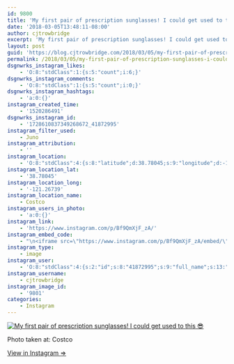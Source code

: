 ```yaml
---
id: 9800
title: 'My first pair of prescription sunglasses! I could get used to this &#x1f60e;'
date: '2018-03-05T13:48:11-08:00'
author: cjtrowbridge
excerpt: 'My first pair of prescription sunglasses! I could get used to this &#x1f60e;'
layout: post
guid: 'https://blog.cjtrowbridge.com/2018/03/05/my-first-pair-of-prescription-sunglasses-i-could-get-used-to-this-%f0%9f%98%8e/'
permalink: /2018/03/05/my-first-pair-of-prescription-sunglasses-i-could-get-used-to-this-%f0%9f%98%8e/
dsgnwrks_instagram_likes:
    - 'O:8:"stdClass":1:{s:5:"count";i:6;}'
dsgnwrks_instagram_comments:
    - 'O:8:"stdClass":1:{s:5:"count";i:0;}'
dsgnwrks_instagram_hashtags:
    - 'a:0:{}'
instagram_created_time:
    - '1520286491'
dsgnwrks_instagram_id:
    - '1728610837349268672_41872995'
instagram_filter_used:
    - Juno
instagram_attribution:
    - ''
instagram_location:
    - 'O:8:"stdClass":4:{s:8:"latitude";d:38.78045;s:9:"longitude";d:-121.26739;s:4:"name";s:6:"Costco";s:2:"id";i:238245354;}'
instagram_location_lat:
    - '38.78045'
instagram_location_long:
    - '-121.26739'
instagram_location_name:
    - Costco
instagram_users_in_photo:
    - 'a:0:{}'
instagram_link:
    - 'https://www.instagram.com/p/Bf9QmXjF_zA/'
instagram_embed_code:
    - "\n<iframe src=\"https://www.instagram.com/p/Bf9QmXjF_zA/embed/\" width=\"612\" height=\"710\" frameborder=\"0\" scrolling=\"no\" allowtransparency=\"true\" class=\"insta-image-embed\"></iframe>\n"
instagram_type:
    - image
instagram_user:
    - 'O:8:"stdClass":4:{s:2:"id";s:8:"41872995";s:9:"full_name";s:13:"CJ Trowbridge";s:15:"profile_picture";s:141:"https://scontent.cdninstagram.com/vp/0bff7ef46024fadfe1c65f0c3a2372f7/5B42121C/t51.2885-19/s150x150/13724650_1188772791164794_142557231_a.jpg";s:8:"username";s:12:"cjtrowbridge";}'
instagram_username:
    - cjtrowbridge
instagram_image_id:
    - '9801'
categories:
    - Instagram
---
```


[![My first pair of prescription sunglasses! I could get used to this 😎](https://blog.cjtrowbridge.com/wp-content/uploads/2018/03/1520286491-1-1.jpg)](https://www.instagram.com/p/Bf9QmXjF_zA/)

Photo taken at: Costco

[View in Instagram ⇒](https://www.instagram.com/p/Bf9QmXjF_zA/)